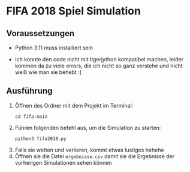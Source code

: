 # FIFA 2018 Spiel Simulation

## Voraussetzungen

- Python 3.11 muss installiert sein

- Ich konnte den code nicht mit tigerjython kompatibel machen, leider kommen da zu viele errors, die ich nicht so ganz verstehe und nicht weiß wie man sie behebt :(

## Ausführung

1. Öffnen des Ordner mit dem Projekt im Terminal:
   ```
   cd fifa-main
   ```
3. Führen folgenden befehl aus, um die Simulation zu starten:
   ```
   python3 fifa2018.py
   ```
4. Falls sie wetten und verlieren, kommt etwas lustiges hehehe
5. Öffnen sie die Datei `ergebnisse.csv` damit sie die Ergebnisse der vorherigen Simulationen sehen können
